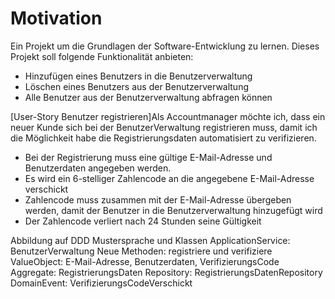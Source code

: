 # Motivation
Ein Projekt um die Grundlagen der Software-Entwicklung zu lernen.
Dieses Projekt soll folgende Funktionalität anbieten: 
* Hinzufügen eines Benutzers in die Benutzerverwaltung
* Löschen eines Benutzers aus der Benutzerverwaltung
* Alle Benutzer aus der Benutzerverwaltung abfragen können

[User-Story Benutzer registrieren]Als Accountmanager möchte ich, dass ein neuer Kunde sich bei der BenutzerVerwaltung registrieren muss, damit ich die Möglichkeit habe die Registrierungsdaten automatisiert zu verifizieren.
* Bei der Registrierung muss eine gültige E-Mail-Adresse und Benutzerdaten angegeben werden.
* Es wird ein 6-stelliger Zahlencode an die angegebene E-Mail-Adresse verschickt
* Zahlencode muss zusammen mit der E-Mail-Adresse übergeben werden, damit der Benutzer in die Benutzerverwaltung hinzugefügt wird
* Der Zahlencode verliert nach 24 Stunden seine Gültigkeit

Abbildung auf DDD Mustersprache und Klassen
ApplicationService: BenutzerVerwaltung
    Neue Methoden: registriere und verifiziere
ValueObject: E-Mail-Adresse, Benutzerdaten, VerifizierungsCode
Aggregate: RegistrierungsDaten
Repository: RegistrierungsDatenRepository
DomainEvent: VerifizierungsCodeVerschickt

